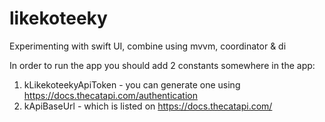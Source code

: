 # likekoteeky
Experimenting with swift UI, combine using mvvm, coordinator &amp; di

In order to run the app you should add 2 constants somewhere in the app:
  1) kLikekoteekyApiToken - you can generate one using https://docs.thecatapi.com/authentication
  2) kApiBaseUrl - which is listed on https://docs.thecatapi.com/
